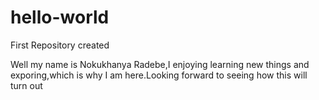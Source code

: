 # hello-world
First Repository created


Well my name is Nokukhanya Radebe,I enjoying learning new things and exporing,which is why I am here.Looking forward to seeing how this will turn out
